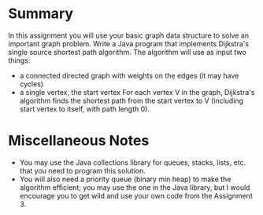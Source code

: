 # Summary
In this assignment you will use your basic graph data structure to solve an important graph problem. Write a Java program that implements Dijkstra's single source shortest path algorithm. The algorithm will use as input two things:
  * a connected directed graph with weights on the edges (it may have cycles)
  * a single vertex, the start vertex
For each vertex V in the graph, Dijkstra's algorithm finds the shortest path from the start vertex to V (including start vertex to itself, with path length 0).

# Miscellaneous Notes
* You may use the Java collections library for queues, stacks, lists, etc. that you need to program this solution.
* You will also need a priority queue (binary min heap) to make the algorithm efficient; you may use the one in the Java library, but I would encourage you to get wild and use your own code from the Assignment 3.
